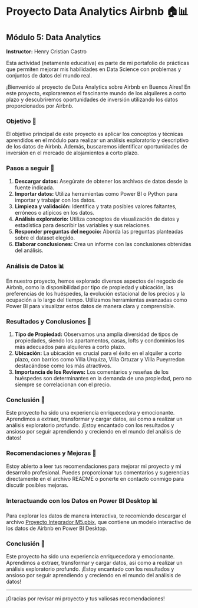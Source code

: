 # Proyecto Data Analytics Airbnb 🏠📊

## Módulo 5: Data Analytics
**Instructor:** Henry Cristian Castro

Esta actividad (netamente educativa) es parte de mi portafolio de prácticas que permiten mejorar mis habilidades en Data Science con problemas y conjuntos de datos del mundo real.


¡Bienvenido al proyecto de Data Analytics sobre Airbnb en Buenos Aires! En este proyecto, exploraremos el fascinante mundo de los alquileres a corto plazo y descubriremos oportunidades de inversión utilizando los datos proporcionados por Airbnb.

### Objetivo 🎯
El objetivo principal de este proyecto es aplicar los conceptos y técnicas aprendidos en el módulo para realizar un análisis exploratorio y descriptivo de los datos de Airbnb. Además, buscaremos identificar oportunidades de inversión en el mercado de alojamientos a corto plazo.

### Pasos a seguir 🚀
1. **Descargar datos:** Asegúrate de obtener los archivos de datos desde la fuente indicada.
2. **Importar datos:** Utiliza herramientas como Power BI o Python para importar y trabajar con los datos.
3. **Limpieza y validación:** Identifica y trata posibles valores faltantes, erróneos o atípicos en los datos.
4. **Análisis exploratorio:** Utiliza conceptos de visualización de datos y estadística para describir las variables y sus relaciones.
5. **Responder preguntas del negocio:** Aborda las preguntas planteadas sobre el dataset elegido.
6. **Elaborar conclusiones:** Crea un informe con las conclusiones obtenidas del análisis.

### Análisis de Datos 📊
En nuestro proyecto, hemos explorado diversos aspectos del negocio de Airbnb, como la disponibilidad por tipo de propiedad y ubicación, las preferencias de los huéspedes, la evolución estacional de los precios y la ocupación a lo largo del tiempo. Utilizamos herramientas avanzadas como Power BI para visualizar estos datos de manera clara y comprensible.

### Resultados y Conclusiones 📝
1. **Tipo de Propiedad:** Observamos una amplia diversidad de tipos de propiedades, siendo los apartamentos, casas, lofts y condominios los más adecuados para alquileres a corto plazo.
2. **Ubicación:** La ubicación es crucial para el éxito en el alquiler a corto plazo, con barrios como Villa Urquiza, Villa Ortuzar y Villa Pueyrredon destacándose como los más atractivos.
3. **Importancia de los Reviews:** Los comentarios y reseñas de los huéspedes son determinantes en la demanda de una propiedad, pero no siempre se correlacionan con el precio.

### Conclusión 🌟
Este proyecto ha sido una experiencia enriquecedora y emocionante. Aprendimos a extraer, transformar y cargar datos, así como a realizar un análisis exploratorio profundo. ¡Estoy encantado con los resultados y ansioso por seguir aprendiendo y creciendo en el mundo del análisis de datos!

### Recomendaciones y Mejoras 🚀
Estoy abierto a leer tus recomendaciones para mejorar mi proyecto y mi desarrollo profesional. Puedes proporcionar tus comentarios y sugerencias directamente en el archivo README o ponerte en contacto conmigo para discutir posibles mejoras.

### Interactuando con los Datos en Power BI Desktop 📊
Para explorar los datos de manera interactiva, te recomiendo descargar el archivo [Proyecto Integrador M5.pbix](https://drive.google.com/drive/folders/1ox4FUD8nY5skzCspE3RPfZa-8JCY0t4f), que contiene un modelo interactivo de los datos de Airbnb en Power BI Desktop.

### Conclusión 🌟
Este proyecto ha sido una experiencia enriquecedora y emocionante. Aprendimos a extraer, transformar y cargar datos, así como a realizar un análisis exploratorio profundo. ¡Estoy encantado con los resultados y ansioso por seguir aprendiendo y creciendo en el mundo del análisis de datos!

---

¡Gracias por revisar mi proyecto y tus valiosas recomendaciones!